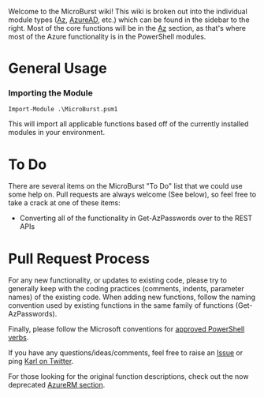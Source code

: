 Welcome to the MicroBurst wiki! This wiki is broken out into the individual module types ([Az](https://github.com/NetSPI/MicroBurst/wiki/Az-Functions), [AzureAD](https://github.com/NetSPI/MicroBurst/wiki/AzureAD-Functions), etc.) which can be found in the sidebar to the right. Most of the core functions will be in the [Az](https://github.com/NetSPI/MicroBurst/wiki/Az-Functions) section, as that's where most of the Azure functionality is in the PowerShell modules.

# General Usage
### Importing the Module
	Import-Module .\MicroBurst.psm1
This will import all applicable functions based off of the currently installed modules in your environment.

# To Do 
There are several items on the MicroBurst "To Do" list that we could use some help on. Pull requests are always welcome (See below), so feel free to take a crack at one of these items:
* Converting all of the functionality in Get-AzPasswords over to the REST APIs

# Pull Request Process
For any new functionality, or updates to existing code, please try to generally keep with the coding practices (comments, indents, parameter names) of the existing code. When adding new functions, follow the naming convention used by existing functions in the same family of functions (Get-AzPasswords). 

Finally, please follow the Microsoft conventions for [approved PowerShell verbs](https://docs.microsoft.com/en-us/powershell/scripting/developer/cmdlet/approved-verbs-for-windows-powershell-commands).

If you have any questions/ideas/comments, feel free to raise an [Issue](https://github.com/NetSPI/MicroBurst/issues) or ping [Karl on Twitter](https://twitter.com/kfosaaen).

For those looking for the original function descriptions, check out the now deprecated [AzureRM section](https://github.com/NetSPI/MicroBurst/wiki/AzureRM-%5BDeprecated%5D-Functions).